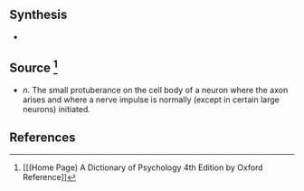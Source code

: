 ## Synthesis
- 
## Source [^1]
- $n$. The small protuberance on the cell body of a neuron where the axon arises and where a nerve impulse is normally (except in certain large neurons) initiated.
## References

[^1]: [[(Home Page) A Dictionary of Psychology 4th Edition by Oxford Reference]]